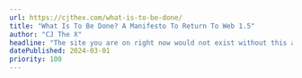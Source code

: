 ```yaml
---
url: https://cjthex.com/what-is-to-be-done/
title: "What Is To Be Done? A Manifesto To Return To Web 1.5"
author: "CJ The X"
headline: "The site you are on right now would not exist without this article. It's the very first piece I read that laid out a full accounting of the problems with social media - and what to do about them."
datePublished: 2024-03-01
priority: 100
---
```

